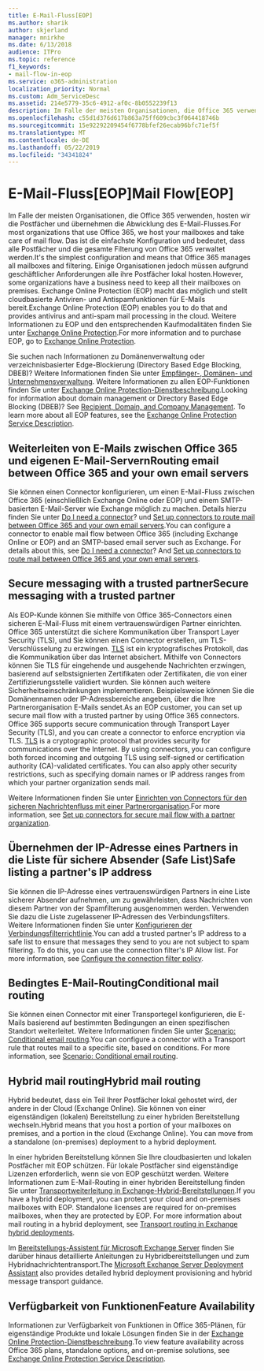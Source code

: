 ```yaml
---
title: E-Mail-Fluss[EOP]
ms.author: sharik
author: skjerland
manager: mnirkhe
ms.date: 6/13/2018
audience: ITPro
ms.topic: reference
f1_keywords:
- mail-flow-in-eop
ms.service: o365-administration
localization_priority: Normal
ms.custom: Adm_ServiceDesc
ms.assetid: 214e5779-35c6-4912-af0c-8b0552239f13
description: Im Falle der meisten Organisationen, die Office 365 verwenden, hosten wir die Postfächer und übernehmen die Abwicklung des E-Mail-Flusses. Das ist die einfachste Konfiguration und bedeutet, dass alle Postfächer und die gesamte Filterung von Office 365 verwaltet werden. Einige Organisationen jedoch müssen aufgrund geschäftlicher Anforderungen alle ihre Postfächer lokal hosten. Exchange Online Protection (EOP) macht das möglich und stellt cloudbasierte Antiviren- und Antispamfunktionen für E-Mails bereit. Weitere Informationen zu EOP und den entsprechenden Kaufmodalitäten finden Sie unter Exchange Online Protection.
ms.openlocfilehash: c55d1d376d617b863a75ff609cbc3f064418746b
ms.sourcegitcommit: 15e92292209454f6778bfef26ecab96bfc71ef5f
ms.translationtype: MT
ms.contentlocale: de-DE
ms.lasthandoff: 05/22/2019
ms.locfileid: "34341824"
---
```

# <a name="mail-floweop"></a><span data-ttu-id="6df65-107">E-Mail-Fluss[EOP]</span><span class="sxs-lookup"><span data-stu-id="6df65-107">Mail Flow[EOP]</span></span>

<span data-ttu-id="6df65-108">Im Falle der meisten Organisationen, die Office 365 verwenden, hosten wir die Postfächer und übernehmen die Abwicklung des E-Mail-Flusses.</span><span class="sxs-lookup"><span data-stu-id="6df65-108">For most organizations that use Office 365, we host your mailboxes and take care of mail flow.</span></span> <span data-ttu-id="6df65-109">Das ist die einfachste Konfiguration und bedeutet, dass alle Postfächer und die gesamte Filterung von Office 365 verwaltet werden.</span><span class="sxs-lookup"><span data-stu-id="6df65-109">It's the simplest configuration and means that Office 365 manages all mailboxes and filtering.</span></span> <span data-ttu-id="6df65-110">Einige Organisationen jedoch müssen aufgrund geschäftlicher Anforderungen alle ihre Postfächer lokal hosten.</span><span class="sxs-lookup"><span data-stu-id="6df65-110">However, some organizations have a business need to keep all their mailboxes on premises.</span></span> <span data-ttu-id="6df65-111">Exchange Online Protection (EOP) macht das möglich und stellt cloudbasierte Antiviren- und Antispamfunktionen für E-Mails bereit.</span><span class="sxs-lookup"><span data-stu-id="6df65-111">Exchange Online Protection (EOP) enables you to do that and provides antivirus and anti-spam mail processing in the cloud.</span></span> <span data-ttu-id="6df65-112">Weitere Informationen zu EOP und den entsprechenden Kaufmodalitäten finden Sie unter [Exchange Online Protection](https://products.office.com/en-us/exchange/exchange-email-security-spam-protection).</span><span class="sxs-lookup"><span data-stu-id="6df65-112">For more information and to purchase EOP, go to [Exchange Online Protection](https://products.office.com/en-us/exchange/exchange-email-security-spam-protection).</span></span>
  
<span data-ttu-id="6df65-p103">Sie suchen nach Informationen zu Domänenverwaltung oder verzeichnisbasierter Edge-Blockierung (Directory Based Edge Blocking, DBEB)? Weitere Informationen finden Sie unter [Empfänger-, Domänen- und Unternehmensverwaltung](recipient-domain-and-company-management.md). Weitere Informationen zu allen EOP-Funktionen finden Sie unter [Exchange Online Protection-Dienstbeschreibung](exchange-online-protection-service-description.md).</span><span class="sxs-lookup"><span data-stu-id="6df65-p103">Looking for information about domain management or Directory Based Edge Blocking (DBEB)? See [Recipient, Domain, and Company Management](recipient-domain-and-company-management.md). To learn more about all EOP features, see the [Exchange Online Protection Service Description](exchange-online-protection-service-description.md).</span></span>
  
## <a name="routing-email-between-office-365-and-your-own-email-servers"></a><span data-ttu-id="6df65-116">Weiterleiten von E-Mails zwischen Office 365 und eigenen E-Mail-Servern</span><span class="sxs-lookup"><span data-stu-id="6df65-116">Routing email between Office 365 and your own email servers</span></span>
<span data-ttu-id="6df65-117"><a name="BKMK_outboundmailrouting"> </a></span><span class="sxs-lookup"><span data-stu-id="6df65-117"></span></span>

<span data-ttu-id="6df65-p104">Sie können einen Connector konfigurieren, um einen E-Mail-Fluss zwischen Office 365 (einschließlich Exchange Online oder EOP) und einem SMTP-basierten E-Mail-Server wie Exchange möglich zu machen. Details hierzu finden Sie unter [Do I need a connector](http://technet.microsoft.com/library/16731ae9-c909-49dd-bffc-a46e6151fc29.aspx)? und [Set up connectors to route mail between Office 365 and your own email servers](http://technet.microsoft.com/library/2e93fd60-a5ef-4e64-8e62-2b862b2d1033.aspx).</span><span class="sxs-lookup"><span data-stu-id="6df65-p104">You can configure a connector to enable mail flow between Office 365 (including Exchange Online or EOP) and an SMTP-based email server such as Exchange. For details about this, see [Do I need a connector](http://technet.microsoft.com/library/16731ae9-c909-49dd-bffc-a46e6151fc29.aspx)? And [Set up connectors to route mail between Office 365 and your own email servers](http://technet.microsoft.com/library/2e93fd60-a5ef-4e64-8e62-2b862b2d1033.aspx).</span></span>
  
## <a name="secure-messaging-with-a-trusted-partner"></a><span data-ttu-id="6df65-121">Secure messaging with a trusted partner</span><span class="sxs-lookup"><span data-stu-id="6df65-121">Secure messaging with a trusted partner</span></span>
<span data-ttu-id="6df65-122"><a name="BKMK_securemessagingwithatrustedpartner"> </a></span><span class="sxs-lookup"><span data-stu-id="6df65-122"></span></span>

<span data-ttu-id="6df65-p105">Als EOP-Kunde können Sie mithilfe von Office 365-Connectors einen sicheren E-Mail-Fluss mit einem vertrauenswürdigen Partner einrichten. Office 365 unterstützt die sichere Kommunikation über Transport Layer Security (TLS), und Sie können einen Connector erstellen, um TLS-Verschlüsselung zu erzwingen. [TLS](https://technet.microsoft.com/en-us/library/mt163898.aspx) ist ein kryptografisches Protokoll, das die Kommunikation über das Internet absichert. Mithilfe von Connectors können Sie TLS für eingehende und ausgehende Nachrichten erzwingen, basierend auf selbstsignierten Zertifikaten oder Zertifikaten, die von einer Zertifizierungsstelle validiert wurden. Sie können auch weitere Sicherheitseinschränkungen implementieren. Beispielsweise können Sie die Domänennamen oder IP-Adressbereiche angeben, über die Ihre Partnerorganisation E-Mails sendet.</span><span class="sxs-lookup"><span data-stu-id="6df65-p105">As an EOP customer, you can set up secure mail flow with a trusted partner by using Office 365 connectors. Office 365 supports secure communication through Transport Layer Security (TLS), and you can create a connector to enforce encryption via TLS. [TLS](https://technet.microsoft.com/en-us/library/mt163898.aspx) is a cryptographic protocol that provides security for communications over the Internet. By using connectors, you can configure both forced incoming and outgoing TLS using self-signed or certification authority (CA)-validated certificates. You can also apply other security restrictions, such as specifying domain names or IP address ranges from which your partner organization sends mail.</span></span> 
  
<span data-ttu-id="6df65-128">Weitere Informationen finden Sie unter [Einrichten von Connectors für den sicheren Nachrichtenfluss mit einer Partnerorganisation](https://technet.microsoft.com/en-us/library/dn751021%28v=exchg.150%29.aspx).</span><span class="sxs-lookup"><span data-stu-id="6df65-128">For more information, see [Set up connectors for secure mail flow with a partner organization](https://technet.microsoft.com/en-us/library/dn751021%28v=exchg.150%29.aspx).</span></span>
  
## <a name="safe-listing-a-partners-ip-address"></a><span data-ttu-id="6df65-129">Übernehmen der IP-Adresse eines Partners in die Liste für sichere Absender (Safe List)</span><span class="sxs-lookup"><span data-stu-id="6df65-129">Safe listing a partner's IP address</span></span>
<span data-ttu-id="6df65-130"><a name="BKMK_safelistingapartnersipaddress"> </a></span><span class="sxs-lookup"><span data-stu-id="6df65-130"></span></span>

<span data-ttu-id="6df65-p106">Sie können die IP-Adresse eines vertrauenswürdigen Partners in eine Liste sicherer Absender aufnehmen, um zu gewährleisten, dass Nachrichten von diesem Partner von der Spamfilterung ausgenommen werden. Verwenden Sie dazu die Liste zugelassener IP-Adressen des Verbindungsfilters. Weitere Informationen finden Sie unter [Konfigurieren der Verbindungsfilterrichtlinie](https://go.microsoft.com/fwlink/p/?LinkID=287108).</span><span class="sxs-lookup"><span data-stu-id="6df65-p106">You can add a trusted partner's IP address to a safe list to ensure that messages they send to you are not subject to spam filtering. To do this, you can use the connection filter's IP Allow list. For more information, see [Configure the connection filter policy](https://go.microsoft.com/fwlink/p/?LinkID=287108).</span></span>
  
## <a name="conditional-mail-routing"></a><span data-ttu-id="6df65-134">Bedingtes E-Mail-Routing</span><span class="sxs-lookup"><span data-stu-id="6df65-134">Conditional mail routing</span></span>
<span data-ttu-id="6df65-135"><a name="BKMK_conditionalmailrouting"> </a></span><span class="sxs-lookup"><span data-stu-id="6df65-135"></span></span>

<span data-ttu-id="6df65-p107">Sie können einen Connector mit einer Transportegel konfigurieren, die E-Mails basierend auf bestimmten Bedingungen an einen spezifischen Standort weiterleitet. Weitere Informationen finden Sie unter [Scenario: Conditional email routing](http://technet.microsoft.com/library/82d105e2-e955-4e03-99c3-3314a5d21a4c.aspx).</span><span class="sxs-lookup"><span data-stu-id="6df65-p107">You can configure a connector with a Transport rule that routes mail to a specific site, based on conditions. For more information, see [Scenario: Conditional email routing](http://technet.microsoft.com/library/82d105e2-e955-4e03-99c3-3314a5d21a4c.aspx).</span></span>
  
## <a name="hybrid-mail-routing"></a><span data-ttu-id="6df65-138">Hybrid mail routing</span><span class="sxs-lookup"><span data-stu-id="6df65-138">Hybrid mail routing</span></span>
<span data-ttu-id="6df65-139"><a name="BKMK_hybridmailrouting"> </a></span><span class="sxs-lookup"><span data-stu-id="6df65-139"></span></span>

<span data-ttu-id="6df65-p108">Hybrid bedeutet, dass ein Teil Ihrer Postfächer lokal gehostet wird, der andere in der Cloud (Exchange Online). Sie können von einer eigenständigen (lokalen) Bereitstellung zu einer hybriden Bereitstellung wechseln.</span><span class="sxs-lookup"><span data-stu-id="6df65-p108">Hybrid means that you host a portion of your mailboxes on premises, and a portion in the cloud (Exchange Online). You can move from a standalone (on-premises) deployment to a hybrid deployment.</span></span>
  
<span data-ttu-id="6df65-p109">In einer hybriden Bereitstellung können Sie Ihre cloudbasierten und lokalen Postfächer mit EOP schützen. Für lokale Postfächer sind eigenständige Lizenzen erforderlich, wenn sie von EOP geschützt werden. Weitere Informationen zum E-Mail-Routing in einer hybriden Bereitstellung finden Sie unter [Transportweiterleitung in Exchange-Hybrid-Bereitstellungen](https://go.microsoft.com/fwlink/p/?LinkId=271757).</span><span class="sxs-lookup"><span data-stu-id="6df65-p109">If you have a hybrid deployment, you can protect your cloud and on-premises mailboxes with EOP. Standalone licenses are required for on-premises mailboxes, when they are protected by EOP. For more information about mail routing in a hybrid deployment, see [Transport routing in Exchange hybrid deployments](https://go.microsoft.com/fwlink/p/?LinkId=271757).</span></span>
  
<span data-ttu-id="6df65-145">Im [Bereitstellungs-Assistent für Microsoft Exchange Server](https://go.microsoft.com/fwlink/p/?LinkId=287036) finden Sie darüber hinaus detaillierte Anleitungen zu Hybridbereitstellungen und zum Hybridnachrichtentransport.</span><span class="sxs-lookup"><span data-stu-id="6df65-145">The [Microsoft Exchange Server Deployment Assistant](https://go.microsoft.com/fwlink/p/?LinkId=287036) also provides detailed hybrid deployment provisioning and hybrid message transport guidance.</span></span> 
  
## <a name="feature-availability"></a><span data-ttu-id="6df65-146">Verfügbarkeit von Funktionen</span><span class="sxs-lookup"><span data-stu-id="6df65-146">Feature Availability</span></span>
<span data-ttu-id="6df65-147"><a name="BKMK_hybridmailrouting"> </a></span><span class="sxs-lookup"><span data-stu-id="6df65-147"></span></span>

<span data-ttu-id="6df65-148">Informationen zur Verfügbarkeit von Funktionen in Office 365-Plänen, für eigenständige Produkte und lokale Lösungen finden Sie in der [Exchange Online Protection-Dienstbeschreibung](exchange-online-protection-service-description.md).</span><span class="sxs-lookup"><span data-stu-id="6df65-148">To view feature availability across Office 365 plans, standalone options, and on-premise solutions, see [Exchange Online Protection Service Description](exchange-online-protection-service-description.md).</span></span>
  

